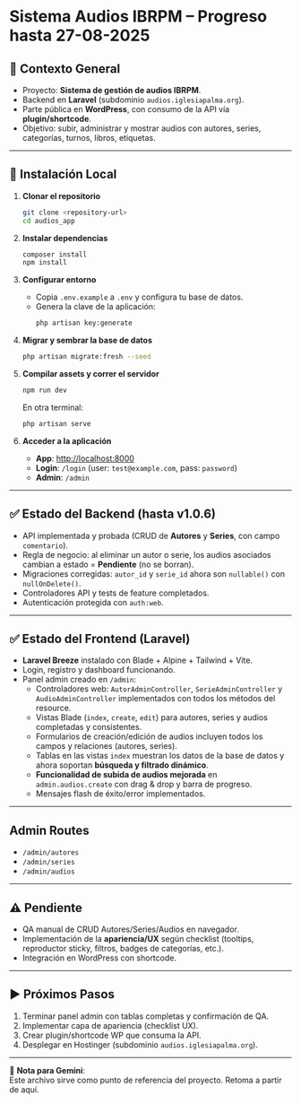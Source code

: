# Sistema Audios IBRPM – Progreso hasta 27-08-2025

## 📌 Contexto General
- Proyecto: **Sistema de gestión de audios IBRPM**.  
- Backend en **Laravel** (subdominio `audios.iglesiapalma.org`).  
- Parte pública en **WordPress**, con consumo de la API vía **plugin/shortcode**.  
- Objetivo: subir, administrar y mostrar audios con autores, series, categorías, turnos, libros, etiquetas.  

---

## 🚀 Instalación Local

1. **Clonar el repositorio**
   ```bash
   git clone <repository-url>
   cd audios_app
   ```

2. **Instalar dependencias**
   ```bash
   composer install
   npm install
   ```

3. **Configurar entorno**
   - Copia `.env.example` a `.env` y configura tu base de datos.
   - Genera la clave de la aplicación:
     ```bash
     php artisan key:generate
     ```

4. **Migrar y sembrar la base de datos**
   ```bash
   php artisan migrate:fresh --seed
   ```

5. **Compilar assets y correr el servidor**
   ```bash
   npm run dev
   ```
   En otra terminal:
   ```bash
   php artisan serve
   ```

6. **Acceder a la aplicación**
   - **App**: [http://localhost:8000](http://localhost:8000)
   - **Login**: `/login` (user: `test@example.com`, pass: `password`)
   - **Admin**: `/admin`

---

## ✅ Estado del Backend (hasta v1.0.6)
- API implementada y probada (CRUD de **Autores** y **Series**, con campo `comentario`).  
- Regla de negocio: al eliminar un autor o serie, los audios asociados cambian a estado = **Pendiente** (no se borran).  
- Migraciones corregidas: `autor_id` y `serie_id` ahora son `nullable()` con `nullOnDelete()`.  
- Controladores API y tests de feature completados.  
- Autenticación protegida con `auth:web`.  

---

## ✅ Estado del Frontend (Laravel)
- **Laravel Breeze** instalado con Blade + Alpine + Tailwind + Vite.  
- Login, registro y dashboard funcionando.  
- Panel admin creado en `/admin`:  
  - Controladores web: `AutorAdminController`, `SerieAdminController` y `AudioAdminController` implementados con todos los métodos del resource.
  - Vistas Blade (`index`, `create`, `edit`) para autores, series y audios completadas y consistentes.
  - Formularios de creación/edición de audios incluyen todos los campos y relaciones (autores, series).
  - Tablas en las vistas `index` muestran los datos de la base de datos y ahora soportan **búsqueda y filtrado dinámico**.
  - **Funcionalidad de subida de audios mejorada** en `admin.audios.create` con drag & drop y barra de progreso.
  - Mensajes flash de éxito/error implementados.  

---

## Admin Routes
- `/admin/autores`
- `/admin/series`
- `/admin/audios`

---

## ⚠️ Pendiente
- QA manual de CRUD Autores/Series/Audios en navegador.  
- Implementación de la **apariencia/UX** según checklist (tooltips, reproductor sticky, filtros, badges de categorías, etc.).  
- Integración en WordPress con shortcode.  

---

## ▶️ Próximos Pasos
1. Terminar panel admin con tablas completas y confirmación de QA.  
2. Implementar capa de apariencia (checklist UX).  
3. Crear plugin/shortcode WP que consuma la API.  
4. Desplegar en Hostinger (subdominio `audios.iglesiapalma.org`).  

---

📌 **Nota para Gemini**:  
Este archivo sirve como punto de referencia del proyecto. Retoma a partir de aquí.

  
